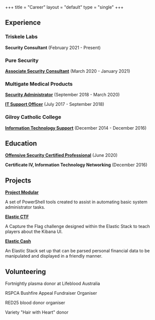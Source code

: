 +++
title = "Career"
layout = "default"
type = "single"
+++

## Experience

### Triskele Labs

**Security Consultant**
(February 2021 - Present)

### Pure Security

[**Associate Security Consultant**](../posts/career/puresecurity)
(March 2020 - January 2021)


### Multigate Medical Products

[**Security Administrator**](../posts/career/multigate)
(September 2018 - March 2020)

[**IT Support Officer**](../posts/career/multigate)
(July 2017 - September 2018)

### Gilroy Catholic College

[**Information Technology Support**](../posts/career/gilroy)
(December 2014 - December 2016)


## Education

[**Offensive Security Certified Professional**](../posts/tech/oscp)
(June 2020)

**Certificate IV, Information Technology Networking**
(December 2016)


## Projects

[**Project Modular**](../posts/tech/projectmodular)

A set of PowerShell tools created to assist in automating basic system administrator tasks.

[**Elastic CTF**](../posts/tech/elastic-ctf-a2f4ee2043f5426e9233a5b318796535)

A Capture the Flag challenge designed within the Elastic Stack to teach players about the Kibana UI.

[**Elastic Cash**](../posts/finance/elastic-cash-tracking-finances-in-the-elastic-st-963d8f2810554c15a7f88b1121ab27f4)

An Elastic Stack set up that can be parsed personal financial data to be manipulated and displayed in a friendly manner.


## Volunteering

Fortnightly plasma donor at Lifeblood Australia

RSPCA Bushfire Appeal Fundraiser Organiser

RED25 blood donor organiser

Variety "Hair with Heart" donor
